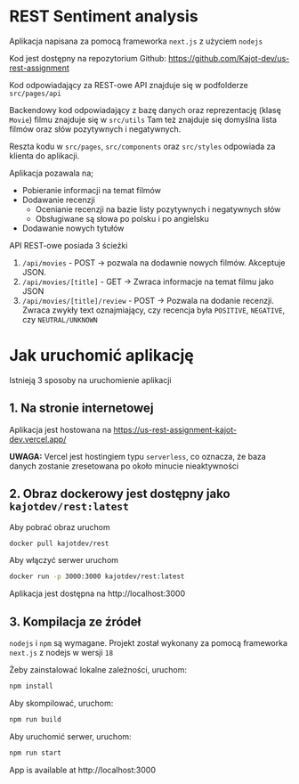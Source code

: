 # REST Sentiment analysis

Aplikacja napisana za pomocą frameworka `next.js` z użyciem `nodejs`

Kod jest dostępny na repozytorium Github: https://github.com/Kajot-dev/us-rest-assignment

Kod odpowiadający za REST-owe API znajduje się w podfolderze `src/pages/api`

Backendowy kod odpowiadający z bazę danych oraz reprezentację (klasę `Movie`) filmu znajduje się w `src/utils` Tam też znajduje się domyślna lista filmów oraz słów pozytywnych i negatywnych.

Reszta kodu w `src/pages`, `src/components` oraz `src/styles` odpowiada za klienta do aplikacji.

Aplikacja pozawala na;
- Pobieranie informacji na temat filmów
- Dodawanie recenzji
  - Ocenianie recenzji na bazie listy pozytywnych i negatywnych słów
  - Obsługiwane są słowa po polsku i po angielsku
- Dodawanie nowych tytułów


API REST-owe posiada 3 ścieżki

1. `/api/movies` - POST -> pozwala na dodawnie nowych filmów. Akceptuje JSON.
2. `/api/movies/[title]` - GET -> Zwraca informacje na temat filmu jako JSON
3. `/api/movies/[title]/review` - POST -> Pozwala na dodanie recenzji. Zwraca zwykły text oznajmiający, czy recencja była `POSITIVE`, `NEGATIVE`, czy `NEUTRAL/UNKNOWN`

# Jak uruchomić aplikację

Istnieją 3 sposoby na uruchomienie aplikacji

## 1. Na stronie internetowej

Aplikacja jest hostowana na  https://us-rest-assignment-kajot-dev.vercel.app/ 

**UWAGA:** Vercel jest hostingiem typu `serverless`, co oznacza, że baza danych zostanie zresetowana po około minucie nieaktywności

## 2. Obraz dockerowy jest dostępny jako `kajotdev/rest:latest`

Aby pobrać obraz uruchom
```bash
docker pull kajotdev/rest
```

Aby włączyć serwer uruchom
```bash
docker run -p 3000:3000 kajotdev/rest:latest
```

Aplikacja jest dostępna na http://localhost:3000

## 3. Kompilacja ze źródeł

`nodejs` i `npm` są wymagane. Projekt został wykonany za pomocą frameworka `next.js` z nodejs w wersji `18`

Żeby zainstalować lokalne zależności, uruchom:
```bash
npm install
```

Aby skompilować, uruchom:
```bash
npm run build
```

Aby uruchomić serwer, uruchom:
```bash
npm run start
```
App is available at http://localhost:3000